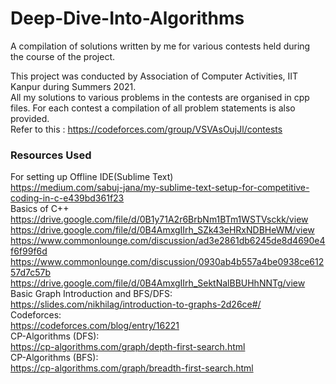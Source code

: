 # Deep-Dive-Into-Algorithms
A compilation of solutions written by me for various contests held during the course of the project.

This project was conducted by Association of Computer Activities, IIT Kanpur during Summers 2021.
<br>
All my solutions to various problems in the contests are organised in cpp files. For each contest a compilation of all problem statements is also provided.
<br>
Refer to this : 
https://codeforces.com/group/VSVAsOujJl/contests


### Resources Used
For setting up Offline IDE(Sublime Text) <br>
https://medium.com/sabuj-jana/my-sublime-text-setup-for-competitive-coding-in-c-e439bd361f23
<br>
Basics of C++ <br>
https://drive.google.com/file/d/0B1y71A2r6BrbNm1BTm1WSTVsckk/view <br>
https://drive.google.com/file/d/0B4AmxgIIrh_SZk43eHRxNDBHeWM/view <br>
https://www.commonlounge.com/discussion/ad3e2861db6245de8d4690e4f6f99f6d <br>
https://www.commonlounge.com/discussion/0930ab4b557a4be0938ce61257d7c57b <br>
https://drive.google.com/file/d/0B4AmxgIIrh_SektNalBBUHhNNTg/view <br>
Basic Graph Introduction and BFS/DFS: <br>https://slides.com/nikhilag/introduction-to-graphs-2d26ce#/
<br>
Codeforces: <br>https://codeforces.com/blog/entry/16221
<br>
CP-Algorithms (DFS): <br> https://cp-algorithms.com/graph/depth-first-search.html
<br>
CP-Algorithms (BFS): <br> https://cp-algorithms.com/graph/breadth-first-search.html